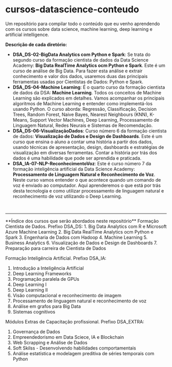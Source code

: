 # cursos-datascience-conteudo
Um repositório para compilar todo o conteúdo que eu venho aprendendo com os cursos sobre data science, machine learning, deep learning e artificial intelligence.

**Descrição de cada diretório:**
* **DSA_DS-02-BigData Analytics com Python e Spark**: Se trata do segundo curso da formação cientista de dados da Data Science Academy: **Big Data RealTime Analytics ocm Python e Spark**. Este é um curso de análise de Big Data.  Para fazer esta análise e extrair conhecimento e valor dos dados, usaremos duas das principais ferramentas usadas por Cientistas de Dados: Python e Spark.
* **DSA_DS-04-Machine Learning**: É o quarto curso da formação cientista de dados da DSA: **Machine Learning**. Todos os conceitos de Machine Learning são explicados em detalhes. Vamos acompanhar os principais algoritmos de Machine Learning e entender como implementá-los usando Python. O curso aborda: Regressão, Classificação, Decision Trees, Random Forest, Naive Bayes, Nearest Neighbours (KNN), K-Means, Support Vector Machines, Deep Learning, Processamento de Linguagem Natural, Redes Neurais e Sistemas de Recomendação.
* **DSA_DS-06-VisualizaçãoDados**: Curso número 6 da formação cientista de dados: **Visualização de Dados e Design de Dashboards**. Este é um curso que ensina o aluno a contar uma história a partir dos dados, usando técnicas de apresentação, design, dashboards e estratégias de visualização em diversas ferramentas. Contar a história por trás dos dados é uma habilidade que pode ser aprendida e praticada.
* **DSA_IA-07-NLP-ReconhecimentoVoz**: Este é curso número 7 da formação inteligência artificial da Data Science Academy: **Processamento de Linguagem Natural e Reconhecimento de Voz**. Neste curso vamos entender o que acontece quando um comando de voz é enviado ao computador. Aqui  aprenderemos o que está por trás desta tecnologia e como utilizar processamento de linguagem natural e reconhecimento de voz utilizando o Deep Learning.

<br/>
<hr/>
**Índice dos cursos que serão abordados neste repositório**
Formação Cientista de Dados. Prefixo DSA_DS:
1. Big Data Analytics com R e Microsoft Azure Machine Learning
2. Big Data RealTime Analytics ocm Python e Spark
3. Engenharia de Dados com Hadoop
4. Machine Learning
5. Business Analytics
6. Visualização de Dados e Design de Dashboards
7. Preparação para carreira de Cientista de Dados

Formação Inteligência Artificial. Prefixo DSA_IA:
1. Introdução a Inteligência Artificial
2. Deep Learning Frameworks
3. Programação paralela de GPUs
4. Deep Learning I
5. Deep Learning II
6. Visão computacional e reconhecimento de imagem
7. Processamento de linguagem natural e reconhecimento de voz
8. Análise em grafos para Big Data
9. Sistemas cognitivos

Módulos Extras de Capacitação profissional. Prefixo DSA_EXTRA:
1. Governança de Dados
2. Empreendedorismo em Data Sciece, IA e Blockchain
3. Web Scrapping e Análise de Dados
4. Soft Skilss - Desenvolvendo habilidades comportamentais
5. Análise estatística e modelagem preditiva de séries temporais com Python